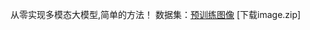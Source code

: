 从零实现多模态大模型,简单的方法！
数据集：[预训练图像](https://huggingface.co/datasets/liuhaotian/LLaVA-CC3M-Pretrain-595K) [下载image.zip]
